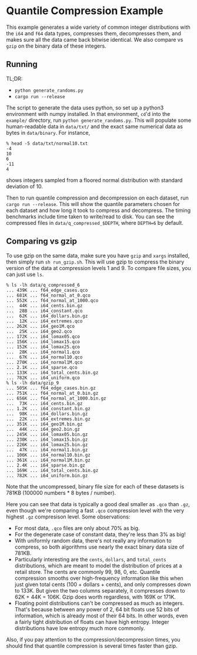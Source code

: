 # Quantile Compression Example

This example generates a wide variety of common integer distributions
with the `i64` and `f64` data types,
compresses them, decompresses them, and makes sure
all the data came back bitwise identical.
We also compare vs `gzip` on the binary data of these integers.

## Running

TL;DR:
* `python generate_randoms.py`
* `cargo run --release`

The script to generate the data uses python, so set up a python3
environment with numpy installed.
In that environment, `cd`'d into the `example/` directory, run
`python generate_randoms.py`.
This will populate some human-readable data in `data/txt/` and
the exact same numerical data as bytes in `data/binary`.
For instance,
```
% head -5 data/txt/normal10.txt
-4
10
6
-11
4
```
shows integers sampled from a floored normal distribution with standard
deviation of 10.

Then to run quantile compression and decompression on each dataset, run
`cargo run --release`.
This will show the quantile parameters chosen for each dataset and how long
it took to compress and decompress.
The timing benchmarks include time taken to write/read to disk.
You can see the compressed files in `data/q_compressed_$DEPTH`, where `DEPTH=6`
by default.

## Comparing vs gzip

To use gzip on the same data, make sure you have `gzip` and `xargs` installed,
then simply run `sh run_gzip.sh`.
This will use gzip to compress the binary version of the data at compression
levels 1 and 9.
To compare file sizes, you can just use `ls`.

```
% ls -lh data/q_compressed_6
... 439K ... f64_edge_cases.qco
... 681K ... f64_normal_at_0.qco
... 552K ... f64_normal_at_1000.qco
...  44K ... i64_cents.bin.gz
...  28B ... i64_constant.qco
...  62K ... i64_dollars.bin.gz
...  12K ... i64_extremes.qco
... 262K ... i64_geo1M.qco
...  25K ... i64_geo2.qco
... 172K ... i64_lomax05.qco
... 156K ... i64_lomax15.qco
... 152K ... i64_lomax25.qco
...  28K ... i64_normal1.qco
...  67K ... i64_normal10.qco
... 270K ... i64_normal1M.qco
... 2.1K ... i64_sparse.qco
... 133K ... i64_total_cents.bin.gz
... 782K ... i64_uniform.qco
% ls -lh data/gzip_9         
... 505K ... f64_edge_cases.bin.gz
... 751K ... f64_normal_at_0.bin.gz
... 656K ... f64_normal_at_1000.bin.gz
...  73K ... i64_cents.bin.gz
... 1.2K ... i64_constant.bin.gz
...  98K ... i64_dollars.bin.gz
...  22K ... i64_extremes.bin.gz
... 351K ... i64_geo1M.bin.gz
...  44K ... i64_geo2.bin.gz
... 245K ... i64_lomax05.bin.gz
... 230K ... i64_lomax15.bin.gz
... 226K ... i64_lomax25.bin.gz
...  47K ... i64_normal1.bin.gz
... 106K ... i64_normal10.bin.gz
... 361K ... i64_normal1M.bin.gz
... 2.4K ... i64_sparse.bin.gz
... 169K ... i64_total_cents.bin.gz
... 782K ... i64_uniform.bin.gz
```

Note that the uncompressed, binary file size for each of these datasets
is 781KB (100000 numbers * 8 bytes / number).

Here you can see that data is typically a good deal smaller
as `.qco` than `.gz`, even though we're comparing a fast
`.qco` compression level with the very highest
`.gz` compresison level.
Some observations:
* For most data, `.qco` files are only about 70% as big.
* For the degenerate case of constant data, 
they're less than 3% as big!
* With uniformly random data, there's not really any information to compress,
so both algorithms use nearly the exact binary data size of 781KB.
* Particularly interesting are the `cents`, `dollars`, and `total_cents`
distributions, which are meant to model the distribution of prices
at a retail store.
The cents are commonly 99, 98, 0, etc.
Quantile compression smooths over high-frequency information like this
when just given total cents (100 + dollars + cents), and only compresses
down to 133K.
But given the two columns separately, it compresses down to
62K + 44K = 106K.
Gzip does worth regardless, with 169K or 171K.
* Floating point distributions can't be compressed as much as integers.
That's because between any power of 2, 64 bit floats use 52 bits of
information, which is already most of their 64 bits.
In other words, even a fairly tight distribution of floats can have high
entropy.
Integer distributions have low entropy much more commonly.

Also, if you pay attention to the compression/decompression times, you
should find that quantile compression is several times faster than gzip.
